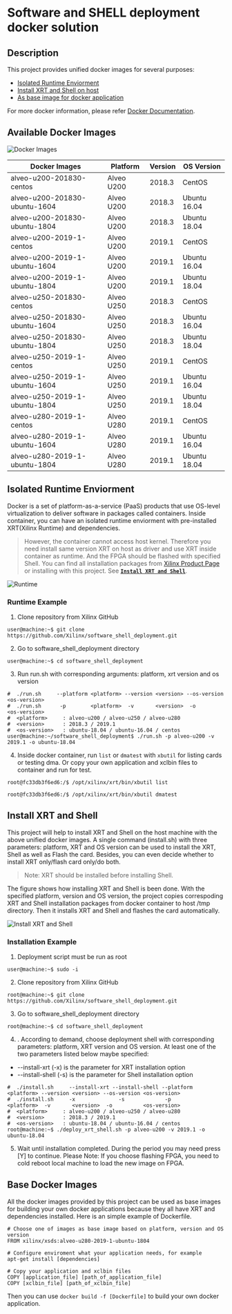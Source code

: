 # Software and SHELL deployment docker solution
## Description
This project provides unified docker images for several purposes: 

* [Isolated Runtime Enviorment](#isolated-runtime-enviorment)
* [Install XRT and Shell on host](#install-xrt-and-shell)
* [As base image for docker application](#base-docker-images)

For more docker information, please refer [Docker Documentation](https://docs.docker.com). 

## Available Docker Images
![Docker Images](doc/docker_images.png)

Docker Images | Platform | Version | OS Version
------------- | -------- | ------- | ----------
alveo-u200-201830-centos      | Alveo U200 | 2018.3 | CentOS
alveo-u200-201830-ubuntu-1604 | Alveo U200 | 2018.3 | Ubuntu 16.04
alveo-u200-201830-ubuntu-1804 | Alveo U200 | 2018.3 | Ubuntu 18.04
alveo-u200-2019-1-centos      | Alveo U200 | 2019.1 | CentOS
alveo-u200-2019-1-ubuntu-1604 | Alveo U200 | 2019.1 | Ubuntu 16.04
alveo-u200-2019-1-ubuntu-1804 | Alveo U200 | 2019.1 | Ubuntu 18.04
alveo-u250-201830-centos      | Alveo U250 | 2018.3 | CentOS
alveo-u250-201830-ubuntu-1604 | Alveo U250 | 2018.3 | Ubuntu 16.04
alveo-u250-201830-ubuntu-1804 | Alveo U250 | 2018.3 | Ubuntu 18.04
alveo-u250-2019-1-centos      | Alveo U250 | 2019.1 | CentOS
alveo-u250-2019-1-ubuntu-1604 | Alveo U250 | 2019.1 | Ubuntu 16.04
alveo-u250-2019-1-ubuntu-1804 | Alveo U250 | 2019.1 | Ubuntu 18.04
alveo-u280-2019-1-centos      | Alveo U280 | 2019.1 | CentOS
alveo-u280-2019-1-ubuntu-1604 | Alveo U280 | 2019.1 | Ubuntu 16.04
alveo-u280-2019-1-ubuntu-1804 | Alveo U280 | 2019.1 | Ubuntu 18.04

## Isolated Runtime Enviorment

Docker is a set of platform-as-a-service (PaaS) products that use OS-level virtualization to deliver software in packages called containers. Inside container, you can have an isolated runtime enviorment with pre-installed XRT(Xilinx Runtime) and dependencies. 
> However, the container cannot access host kernel. Therefore you need install same version XRT on host as driver and use XRT inside container as runtime. And the FPGA should be flashed with specified Shell. You can find all installation packages from [Xilinx Product Page](https://www.xilinx.com/products/boards-and-kits/alveo.html) or installing with this project. See [**`Install XRT and Shell`**](#install-xrt-and-shell). 

![Runtime](doc/runtime.png)

### Runtime Example
1. Clone repository from Xilinx GitHub
```
user@machine:~$ git clone https://github.com/Xilinx/software_shell_deployment.git
```
2. Go to software_shell_deployment directory
```
user@machine:~$ cd software_shell_deployment
```

3. Run run.sh with corresponding arguments: platform, xrt version and os version
```
#  ./run.sh     --platform <platform> --version <version> --os-version <os-version>
#  ./run.sh      -p        <platform>  -v       <version>  -o          <os-version>
#  <platform>     : alveo-u200 / alveo-u250 / alveo-u280
#  <version>      : 2018.3 / 2019.1
#  <os-version>   : ubuntu-18.04 / ubuntu-16.04 / centos
user@machine:~/software_shell_deployment$ ./run.sh -p alveo-u200 -v 2019.1 -o ubuntu-18.04
```

4. Inside docker container, run `list` or `dmatest` with `xbutil` for listing cards or testing dma. Or copy your own application and xclbin files to container and run for test. 
```
root@fc33db3f6ed6:/$ /opt/xilinx/xrt/bin/xbutil list

root@fc33db3f6ed6:/$ /opt/xilinx/xrt/bin/xbutil dmatest
```

## Install XRT and Shell

This project will help to install XRT and Shell on the host machine with the above unified docker images. A single command (install.sh) with three parameters: platform, XRT and OS version can be used to install the XRT, Shell as well as Flash the card.  Besides, you can even decide whether to install XRT only/flash card only/do both. 

> Note: XRT should be installed before installing Shell.
 

The figure shows how installing XRT and Shell is been done. With the specified platform, version and OS version, the project copies correspoding XRT and Shell installation packages from docker container to host /tmp directory. Then it installs XRT and Shell and flashes the card automatically.  

![Install XRT and Shell](doc/install_xrt_shell.png)

### Installation Example
1. Deployment script must be run as root
```
user@machine:~$ sudo -i
```
2. Clone repository from Xilinx GitHub
```
root@machine:~$ git clone https://github.com/Xilinx/software_shell_deployment.git
```

3. Go to software_shell_deployment directory
```
root@machine:~$ cd software_shell_deployment
```

4. .  According to demand, choose deployment shell with corresponding parameters: platform, XRT version and OS version. At least one of the two parameters listed below maybe specified:
  * --install-xrt (-x)    is the parameter for XRT installation option
  * --install-shell (-s)  is the parameter for Shell installation option

```
#  ./install.sh     --install-xrt --install-shell --platform <platform> --version <version> --os-version <os-version>
#  ./install.sh     -x              -s             -p        <platform>  -v       <version>  -o          <os-version>
#  <platform>     : alveo-u200 / alveo-u250 / alveo-u280
#  <version>      : 2018.3 / 2019.1
#  <os-version>   : ubuntu-18.04 / ubuntu-16.04 / centos
root@machine:~$ ./deploy_xrt_shell.sh -p alveo-u200 -v 2019.1 -o ubuntu-18.04
```

5. Wait until installation completed. During the period you may need press [Y] to continue. Please Note: If you choose flashing FPGA, you need to cold reboot local machine to load the new image on FPGA.

## Base Docker Images
All the docker images provided by this project can be used as base images for building your own docker applications because they all have XRT and dependencies installed. Here is an simple example of Dockerfile.

```
# Choose one of images as base image based on platform, version and OS version
FROM xilinx/xsds:alveo-u280-2019-1-ubuntu-1804

# Configure enviroment what your application needs, for example
apt-get install [dependencies]

# Copy your application and xclbin files
COPY [application_file] [path_of_application_file]
COPY [xclbin_file] [path_of_xclbin_file]
```

Then you can use `docker build -f [Dockerfile]` to build your own docker application. 